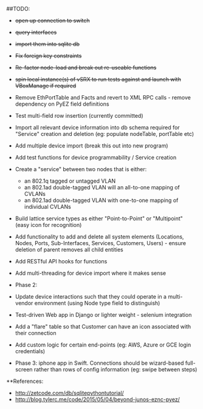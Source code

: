 ##TODO:

* ~~open up connection to switch~~
* ~~query interfaces~~
* ~~import them into sqlite db~~
* ~~Fix foreign key constraints~~
* ~~Re-factor node-load and break out re-useable functions~~
* ~~spin local instance(s) of vSRX to run tests against and launch with VBoxManage if required~~
* Remove EthPortTable and Facts and revert to XML RPC calls - remove dependency on PyEZ field definitions
* Test multi-field row insertion (currently committed)
* Import all relevant device information into db schema required for "Service" creation and deletion (eg: populate nodeTable, portTable etc)
* Add multiple device import (break this out into new program)
* Add test functions for device programmability / Service creation
* Create a "service" between two nodes that is either:
	* an 802.1q tagged or untagged VLAN
	* an 802.1ad double-tagged VLAN will an all-to-one mapping of CVLANs
	* an 802.1ad double-tagged VLAN with one-to-one mapping of individual CVLANs
* Build lattice service types as either "Point-to-Point" or "Multipoint" (easy icon for recognition)
* Add functionality to add and delete all system elements (Locations, Nodes, Ports, Sub-Interfaces, Services, Customers, Users) - ensure deletion of parent removes all child entities
* Add RESTful API hooks for functions
* Add multi-threading for device import where it makes sense

* Phase 2: 
* Update device interactions such that they could operate in a multi-vendor environment (using Node type field to distinguish)
* Test-driven Web app in Django or lighter weight - selenium integration
* Add a "flare" table so that Customer can have an icon associated with their connection
* Add custom logic for certain end-points (eg: AWS, Azure or GCE login credentials)
* Phase 3: iphone app in Swift.  Connections should be wizard-based full-screen rather than rows of config information (eg: swipe between steps)

**References:
* http://zetcode.com/db/sqlitepythontutorial/
* http://blog.tylerc.me/code/2015/05/04/beyond-junos-eznc-pyez/